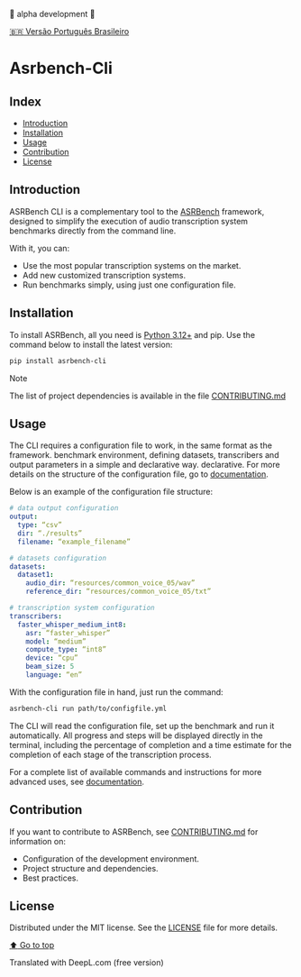 :construction: alpha development :construction:

[:brazil: Versão Português Brasileiro](./README-pt.md)

# Asrbench-Cli

## Index

- [Introduction](#introduction)
- [Installation](#installation)
- [Usage](#usage)
- [Contribution](#contribution)
- [License](#license)

## Introduction
ASRBench CLI is a complementary tool to the [ASRBench](https://github.com/ASRBench/asrbench) framework, designed 
to simplify the execution of audio transcription system benchmarks directly from the command line.

With it, you can:

- Use the most popular transcription systems on the market.
- Add new customized transcription systems.
- Run benchmarks simply, using just one configuration file.

## Installation
To install ASRBench, all you need is [Python 3.12+](https://www.python.org/downloads/) and pip. Use the
command below to install the latest version:

```sh
pip install asrbench-cli
```

> [!NOTE]
> The list of project dependencies is available in the file [CONTRIBUTING.md]()

## Usage
The CLI requires a configuration file to work, in the same format as the framework. 
benchmark environment, defining datasets, transcribers and output parameters in a simple and declarative way. 
declarative. For more details on the structure of the configuration file, go to
[documentation]().

Below is an example of the configuration file structure:

```yaml
# data output configuration
output:
  type: “csv”
  dir: “./results”
  filename: “example_filename”

# datasets configuration
datasets:
  dataset1:
    audio_dir: “resources/common_voice_05/wav”
    reference_dir: “resources/common_voice_05/txt”

# transcription system configuration
transcribers:
  faster_whisper_medium_int8:
    asr: “faster_whisper”
    model: “medium”
    compute_type: “int8”
    device: “cpu”
    beam_size: 5
    language: “en”  
```

With the configuration file in hand, just run the command:

```sh
asrbench-cli run path/to/configfile.yml
```
The CLI will read the configuration file, set up the benchmark and run it automatically. All progress and steps 
will be displayed directly in the terminal, including the percentage of completion and a time estimate for the 
completion of each stage of the transcription process.

For a complete list of available commands and instructions for more advanced uses, see [documentation]().

## Contribution
If you want to contribute to ASRBench, see [CONTRIBUTING.md]() for information on: 

- Configuration of the development environment.
- Project structure and dependencies.
- Best practices.

## License
Distributed under the MIT license. See the [LICENSE](./LICENSE) file for more details.

[:arrow_up: Go to top](#index)

Translated with DeepL.com (free version)